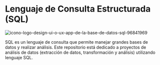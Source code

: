 # Lenguaje de Consulta Estructurada (SQL) 

![icono-logo-design-ui-o-ux-app-de-la-base-de-datos-sql-96841969](https://user-images.githubusercontent.com/86261762/197586538-693e419b-9e8c-4b5a-bdd4-97633b8ab470.jpg)

SQL es un lenguaje de consulta que permite manejar grandes bases de datos y realizar análisis. 
Este repositorio está dedicado a proyectos de análisis de datos (extracción de datos, transformación y análisis) utilizando lenguaje SQL. 
